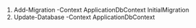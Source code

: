 1. Add-Migration -Context ApplicationDbContext InitialMigration
2. Update-Database -Context ApplicationDbContext